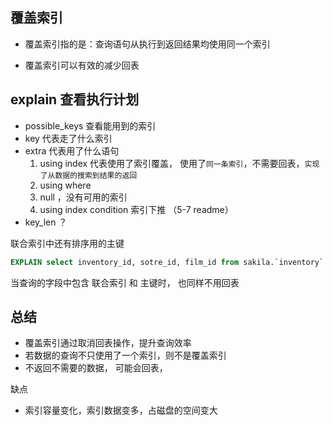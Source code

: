 ## 覆盖索引

- 覆盖索引指的是：查询语句从执行到返回结果均使用同一个索引

- 覆盖索引可以有效的减少回表

## explain 查看执行计划

- possible_keys 查看能用到的索引
- key 代表走了什么索引
- extra 代表用了什么语句
  1.  using index 代表使用了索引覆盖， 使用了`同一条索引`，不需要回表，`实现了从数据的搜索到结果的返回`
  2.  using where
  3.  null ，没有可用的索引
  4.  using index condition 索引下推 （5-7 readme）
- key_len ？

联合索引中还有排序用的主键

```sql
EXPLAIN select inventory_id, sotre_id, film_id from sakila.`inventory` WHERE store_id =1;
```

当查询的字段中包含 联合索引 和 主键时， 也同样不用回表

## 总结

- 覆盖索引通过取消回表操作，提升查询效率
- 若数据的查询不只使用了一个索引，则不是覆盖索引
- 不返回不需要的数据， 可能会回表，

缺点

- 索引容量变化，索引数据变多，占磁盘的空间变大
